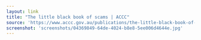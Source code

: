 ```yaml
---
layout: link
title: "The little black book of scams | ACCC"
source: 'https://www.accc.gov.au/publications/the-little-black-book-of-scams'
screenshot: 'screenshots/04369849-64de-4024-b8e8-5ee006d4644e.jpg'
---
```


